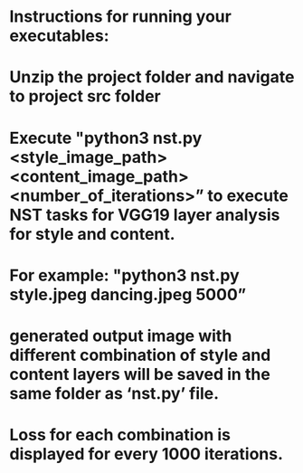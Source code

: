 # Instructions for running your executables:
#   Unzip the project folder and navigate to project src folder
#   Execute "python3 nst.py <style_image_path> <content_image_path> <number_of_iterations>” to execute NST tasks for VGG19 layer analysis for style and content. 
#       For example: "python3 nst.py style.jpeg dancing.jpeg 5000”
#       generated output image with different combination of style and content layers will be saved in the same folder as ‘nst.py’ file.
#       Loss for each combination is displayed for every 1000 iterations.